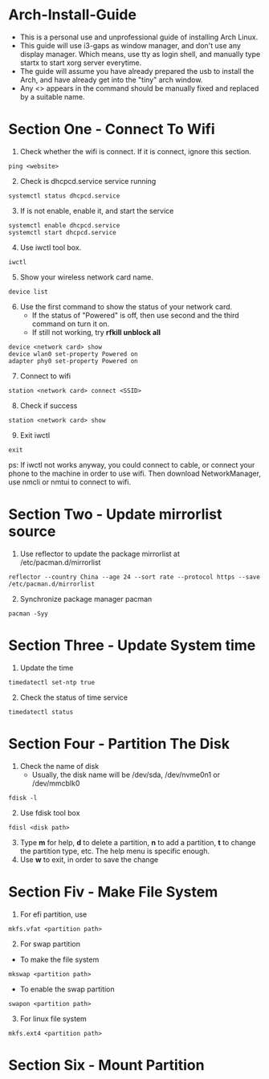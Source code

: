 # Arch-Install-Guide
- This is a personal use and unprofessional guide of installing Arch Linux.
- This guide will use i3-gaps as window manager, and don't use any display manager. Which means, use tty as login shell, and manually type startx to start xorg server everytime.
- The guide will assume you have already prepared the usb to install the Arch, and have already get into the "tiny" arch window.
- Any <> appears in the command should be manually fixed and replaced by a suitable name.

# Section One - Connect To Wifi
1. Check whether the wifi is connect. If it is connect, ignore this section.
```
ping <website>
```
2. Check is dhcpcd.service service running
```
systemctl status dhcpcd.service
```
3. If is not enable, enable it, and start the service
```
systemctl enable dhcpcd.service
systemctl start dhcpcd.service
```
4. Use iwctl tool box.
```
iwctl
```
5. Show your wireless network card name.
```
device list
```
6. Use the first command to show the status of your network card.
   - If the status of "Powered" is off, then use second and the third command on turn it on.
   - If still not working, try **rfkill unblock all**
```
device <network card> show
device wlan0 set-property Powered on
adapter phy0 set-property Powered on
```
7. Connect to wifi
```
station <network card> connect <SSID>
```
8. Check if success
```
station <network card> show
```
9. Exit iwctl
```
exit
```
ps: If iwctl not works anyway, you could connect to cable, or connect your phone to the machine in order to use wifi. Then download NetworkManager, use nmcli or nmtui to connect to wifi.

# Section Two - Update mirrorlist source
1. Use reflector to update the package mirrorlist at /etc/pacman.d/mirrorlist
```
reflector --country China --age 24 --sort rate --protocol https --save /etc/pacman.d/mirrorlist
```
2. Synchronize package manager pacman
```
pacman -Syy
```
# Section Three - Update System time
1. Update the time
```
timedatectl set-ntp true
```
2. Check the status of time service
```
timedatectl status
```

# Section Four - Partition The Disk
1. Check the name of disk
   - Usually, the disk name will be /dev/sda, /dev/nvme0n1 or /dev/mmcblk0
```
fdisk -l
```
2. Use fdisk tool box
```
fdisl <disk path>
```
3. Type **m** for help, **d** to delete a partition, **n** to add a partition, **t** to change the partition type, etc. The help menu is specific enough.
4. Use **w** to exit, in order to save the change

# Section Fiv - Make File System
1. For efi partition, use
```
mkfs.vfat <partition path>
```
2. For swap partition
- To make the file system
```
mkswap <partition path>
```
- To enable the swap partition
```
swapon <partition path>
```
3. For linux file system
```
mkfs.ext4 <partition path>
```

# Section Six - Mount Partition

